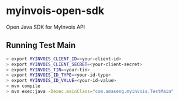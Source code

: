 # myinvois-open-sdk

Open Java SDK for MyInvois API

## Running Test Main

```bash
> export MYINVOIS_CLIENT_ID=<your-client-id>
> export MYINVOIS_CLIENT_SECRET=<your-client-secret>
> export MYINVOIS_TIN=<your-tin>
> export MYINVOIS_ID_TYPE=<your-id-type>
> export MYINVOIS_ID_VALUE=<your-id-value>
> mvn compile
> mvn exec:java -Dexec.mainClass="com.amaseng.myinvois.TestMain"
```
